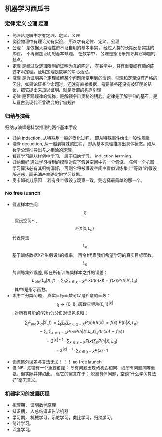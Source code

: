 ## 机器学习西瓜书
### 定律 定义 公理 定理
- 纯理论逻辑中才有定理、定义、公理
- 实验物理中有理论又有实验， 所以才有定律、定义、公理
- 公理： 是依据人类理性的不证自明的基本事实， 经过人类的长期反复实践的考验， 不再需加证明的基本命题。 在数学中， 公理是指用来推导其它命题的起点。
- 定理 是经过受逻辑限制的证明为真的陈述， 在数学中，只有重要或有趣的陈述才叫定理。证明定理是数学的中心活动。
- 引理 是为证明某个定理或解某个问题所要用到的命题。引理和定理没有严格的区分，如果论证某个命题时，还没有直接根据，需要某些还没有被证明的结论，把它提出来加以证明，就是所谓的构造引理
- 定律 是客观规律的统称，是解锁宇宙奥秘的钥匙。定律是了解宇宙的基石。是从亘古到现代不曾改变的宇宙规律
### 归纳与演绎
归纳与演绎是科学推理的两个基本手段
- 归纳 induction, 从特殊到一般的泛化过程， 即从特殊事件给出一般性规律
- 演绎 deduction, 从一般到特殊的过程， 即从基本原理推演出具体状态。如从数学公理推导出与之相洽的定理。
- 机器学习是从样例中学习， 属于归纳学习。 induction learning.
- 归纳偏好 通过学习得到的模型对应了假设空间中的一个假设。 任何一个机器学习算法必有其归纳偏好， 否则它将被假设空间中看似训练集上“等效”的假设所迷惑，而无法产生确定的学习结果。
- 奥卡姆剃刀原因： 若有多个假设与观察一致，则选择最简单的那一个。

### No free luanch
- 假设样本空间 $$\chi$$, 假设空间H , $$P(h|x,L_a)$$代表算法$$L_a$$基于训练数据X产生假设h的概率。 再令f代表我们希望学习的真实目标函数。 $$L_a$$的训练集外误差, 即在所有训练集样本之外的误差：
$$E_{ote}(L_a|X,f) = \sum_h \sum_{x\in \chi - X} P(x)I(h(x)!=f(x))P(h|X,L_a) $$ , 其中I是指示函数。
- 考虑二分类问题， 真实目标函数可以是任意的函数：$$\chi \rightarrow \{0,1\}, 函数空间为\{0,1\}^{|\chi|}$$, 对所有可能的f按均匀分布对误差求和：

$$\sum_fE_{ote}(L_a|X,f) = \sum_f\sum_h \sum_{x\in \chi - X} P(x)I(h(x)!=f(x))P(h|X,L_a) $$
$$=\sum_h \sum_{x\in \chi - X} P(x)P(h|X,L_a)\sum_fI(h(x)!=f(x)) $$
$$=2^{|\chi|-1} \cdot \sum_{x\in \chi - X} P(x) \sum_hP(h|X,L_a) $$
$$=2^{|\chi|-1} \cdot \sum_{x\in \chi - X} P(x) \cdot 1$$
- 训练集外误差与算法无关！！！ no free launch
- 但 NFL 定理有一个重要前提： 所有问题出现的机会相同、或所有问题同等重要。但实际并非如此。 但它的寓意在于： 脱离具体问题，空谈“什么学习算法好”毫无意义。

### 机器学习的发展历程
- 推理期， 证明数学原理
- 知识期， 人总结知识告诉机器
- 学习期， 机械学习，示教学习，类比学习，归纳学习。
- 统计学习。
- 深度学习。

